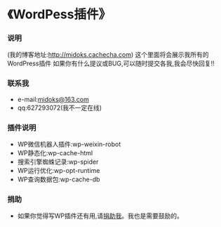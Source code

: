 《WordPess插件》
=================

### 说明
(我的博客地址:http://midoks.cachecha.com)
这个里面将会展示我所有的WordPress插件
如果你有什么提议或BUG,可以随时提交各我,我会尽快回复!!


### 联系我
- e-mail:midoks@163.com
- qq:627293072(我不一定在线)

### 插件说明

- WP微信机器人插件:wp-weixin-robot
- WP静态化:wp-cache-html
- 搜索引擎蜘蛛记录:wp-spider
- WP运行优化:wp-opt-runtime
- WP查询数据包:wp-cache-db

### 捐助

- 如果你觉得写WP插件还有用,请[捐助我](http://me.alipay.com/midoks)。我也是需要鼓励的。
